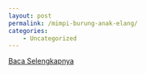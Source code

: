 ```yaml
---
layout: post
permalink: /mimpi-burung-anak-elang/
categories:
    - Uncategorized
---
```


[Baca Selengkapnya](/02)